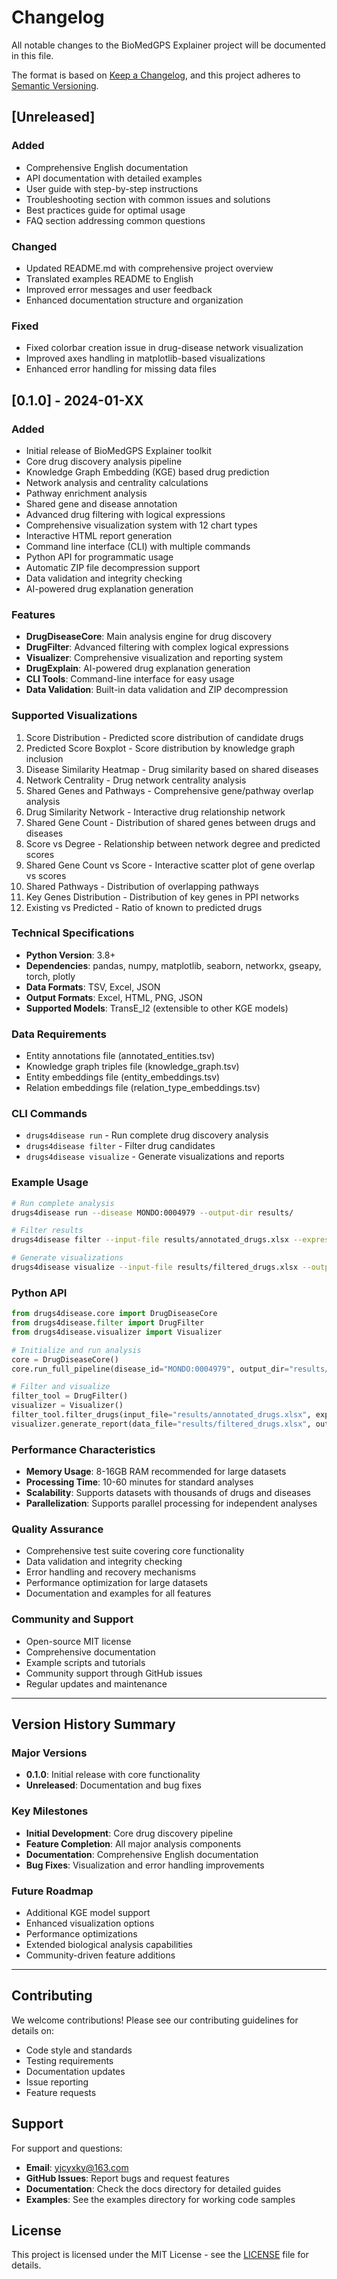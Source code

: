 # Changelog

All notable changes to the BioMedGPS Explainer project will be documented in this file.

The format is based on [Keep a Changelog](https://keepachangelog.com/en/1.0.0/),
and this project adheres to [Semantic Versioning](https://semver.org/spec/v2.0.0.html).

## [Unreleased]

### Added
- Comprehensive English documentation
- API documentation with detailed examples
- User guide with step-by-step instructions
- Troubleshooting section with common issues and solutions
- Best practices guide for optimal usage
- FAQ section addressing common questions

### Changed
- Updated README.md with comprehensive project overview
- Translated examples README to English
- Improved error messages and user feedback
- Enhanced documentation structure and organization

### Fixed
- Fixed colorbar creation issue in drug-disease network visualization
- Improved axes handling in matplotlib-based visualizations
- Enhanced error handling for missing data files

## [0.1.0] - 2024-01-XX

### Added
- Initial release of BioMedGPS Explainer toolkit
- Core drug discovery analysis pipeline
- Knowledge Graph Embedding (KGE) based drug prediction
- Network analysis and centrality calculations
- Pathway enrichment analysis
- Shared gene and disease annotation
- Advanced drug filtering with logical expressions
- Comprehensive visualization system with 12 chart types
- Interactive HTML report generation
- Command line interface (CLI) with multiple commands
- Python API for programmatic usage
- Automatic ZIP file decompression support
- Data validation and integrity checking
- AI-powered drug explanation generation

### Features
- **DrugDiseaseCore**: Main analysis engine for drug discovery
- **DrugFilter**: Advanced filtering with complex logical expressions
- **Visualizer**: Comprehensive visualization and reporting system
- **DrugExplain**: AI-powered drug explanation generation
- **CLI Tools**: Command-line interface for easy usage
- **Data Validation**: Built-in data validation and ZIP decompression

### Supported Visualizations
1. Score Distribution - Predicted score distribution of candidate drugs
2. Predicted Score Boxplot - Score distribution by knowledge graph inclusion
3. Disease Similarity Heatmap - Drug similarity based on shared diseases
4. Network Centrality - Drug network centrality analysis
5. Shared Genes and Pathways - Comprehensive gene/pathway overlap analysis
6. Drug Similarity Network - Interactive drug relationship network
7. Shared Gene Count - Distribution of shared genes between drugs and diseases
8. Score vs Degree - Relationship between network degree and predicted scores
9. Shared Gene Count vs Score - Interactive scatter plot of gene overlap vs scores
10. Shared Pathways - Distribution of overlapping pathways
11. Key Genes Distribution - Distribution of key genes in PPI networks
12. Existing vs Predicted - Ratio of known to predicted drugs

### Technical Specifications
- **Python Version**: 3.8+
- **Dependencies**: pandas, numpy, matplotlib, seaborn, networkx, gseapy, torch, plotly
- **Data Formats**: TSV, Excel, JSON
- **Output Formats**: Excel, HTML, PNG, JSON
- **Supported Models**: TransE_l2 (extensible to other KGE models)

### Data Requirements
- Entity annotations file (annotated_entities.tsv)
- Knowledge graph triples file (knowledge_graph.tsv)
- Entity embeddings file (entity_embeddings.tsv)
- Relation embeddings file (relation_type_embeddings.tsv)

### CLI Commands
- `drugs4disease run` - Run complete drug discovery analysis
- `drugs4disease filter` - Filter drug candidates
- `drugs4disease visualize` - Generate visualizations and reports

### Example Usage
```bash
# Run complete analysis
drugs4disease run --disease MONDO:0004979 --output-dir results/

# Filter results
drugs4disease filter --input-file results/annotated_drugs.xlsx --expression "score > 0.6" --output-file results/filtered_drugs.xlsx

# Generate visualizations
drugs4disease visualize --input-file results/filtered_drugs.xlsx --output-dir results/visualizations/
```

### Python API
```python
from drugs4disease.core import DrugDiseaseCore
from drugs4disease.filter import DrugFilter
from drugs4disease.visualizer import Visualizer

# Initialize and run analysis
core = DrugDiseaseCore()
core.run_full_pipeline(disease_id="MONDO:0004979", output_dir="results/")

# Filter and visualize
filter_tool = DrugFilter()
visualizer = Visualizer()
filter_tool.filter_drugs(input_file="results/annotated_drugs.xlsx", expression="score > 0.7", output_file="results/filtered_drugs.xlsx")
visualizer.generate_report(data_file="results/filtered_drugs.xlsx", output_file="results/analysis_report.html")
```

### Performance Characteristics
- **Memory Usage**: 8-16GB RAM recommended for large datasets
- **Processing Time**: 10-60 minutes for standard analyses
- **Scalability**: Supports datasets with thousands of drugs and diseases
- **Parallelization**: Supports parallel processing for independent analyses

### Quality Assurance
- Comprehensive test suite covering core functionality
- Data validation and integrity checking
- Error handling and recovery mechanisms
- Performance optimization for large datasets
- Documentation and examples for all features

### Community and Support
- Open-source MIT license
- Comprehensive documentation
- Example scripts and tutorials
- Community support through GitHub issues
- Regular updates and maintenance

---

## Version History Summary

### Major Versions
- **0.1.0**: Initial release with core functionality
- **Unreleased**: Documentation and bug fixes

### Key Milestones
- **Initial Development**: Core drug discovery pipeline
- **Feature Completion**: All major analysis components
- **Documentation**: Comprehensive English documentation
- **Bug Fixes**: Visualization and error handling improvements

### Future Roadmap
- Additional KGE model support
- Enhanced visualization options
- Performance optimizations
- Extended biological analysis capabilities
- Community-driven feature additions

---

## Contributing

We welcome contributions! Please see our contributing guidelines for details on:
- Code style and standards
- Testing requirements
- Documentation updates
- Issue reporting
- Feature requests

## Support

For support and questions:
- **Email**: yjcyxky@163.com
- **GitHub Issues**: Report bugs and request features
- **Documentation**: Check the docs directory for detailed guides
- **Examples**: See the examples directory for working code samples

## License

This project is licensed under the MIT License - see the [LICENSE](LICENSE) file for details. 